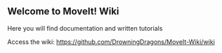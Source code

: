## Welcome to MoveIt! Wiki

Here you will find documentation and written tutorials

Access the wiki: https://github.com/DrowningDragons/MoveIt-Wiki/wiki
